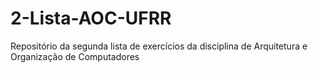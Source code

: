 # 2-Lista-AOC-UFRR
Repositório da segunda lista de exercícios da disciplina de Arquitetura e Organização de Computadores
